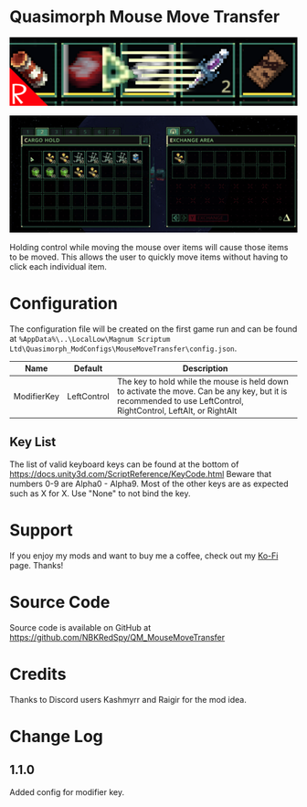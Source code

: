 # Quasimorph Mouse Move Transfer

![thumbnail icon](media/thumbnail.png)

![Move demo](media/MoveDemo.gif)

Holding control while moving the mouse over items will cause those items to be moved.
This allows the user to quickly move items without having to click each individual item.

# Configuration

The configuration file will be created on the first game run and can be found at `%AppData%\..\LocalLow\Magnum Scriptum Ltd\Quasimorph_ModConfigs\MouseMoveTransfer\config.json`.

|Name|Default|Description|
|--|--|--|
|ModifierKey|LeftControl|The key to hold while the mouse is held down to activate the move.  Can be any key, but it is recommended to use LeftControl, RightControl, LeftAlt, or RightAlt|

## Key List
The list of valid keyboard keys can be found  at the bottom of https://docs.unity3d.com/ScriptReference/KeyCode.html
Beware that numbers 0-9 are Alpha0 - Alpha9.  Most of the other keys are as expected such as X for X.
Use "None" to not bind the key.


# Support
If you enjoy my mods and want to buy me a coffee, check out my [Ko-Fi](https://ko-fi.com/nbkredspy71915) page.
Thanks!

# Source Code
Source code is available on GitHub at https://github.com/NBKRedSpy/QM_MouseMoveTransfer

# Credits

Thanks to Discord users Kashmyrr and Raigir for the mod idea.

# Change Log

## 1.1.0
Added config for modifier key.
